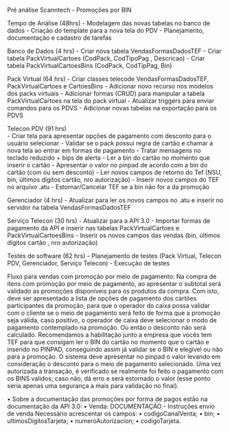 Pré análise Scanntech - Promoções por BIN

Tempo de Análise (48hrs)
    - Modelagem das novas tabelas no banco de dados
    - Criação do template para a nova tela do PDV 
    - Planejamento, documentação e cadastro de tarefas 

Banco de Dados (4 hrs)
    - Criar nova tabela VendasFormasDadosTEF
    - Criar tabela PackVirtualCartoes (CodPack, CodTipoPag , Descricao)
    - Criar tabela PackVirtualCartoesBins (CodPack, CodTipPag, Bin)

Pack Virtual (64 hrs)
    - Criar classes telecode VendasFormasDadosTEF, PackVirtualCartoes e CartoesBins
    - Adicionar novo recurso nos modelos dos packs virtuais 
    - Adicionar formas (CRUD) para manipular a tabela PackVirtualCartoes na tela do pack virtual 
    - Atualizar triggers para enviar comandos para os PDVS
    - Adicionar novas tabelas na exportação para os PDVS

Telecon PDV (91 hrs)    
    - Criar tela para apresentar opções de pagamento com desconto para o usuário selecionar
    - Validar se o pack possui regra de cartão e chamar a nova tela ao entrar em formas de pagamento
    - Tratar mensagens no teclado reduzido + bips de alerta
    - Ler a bin do cartão no momento que inserir o cartão
    - Apresentar o valor no pinpad de acordo com a bin do cartão (com ou sem desconto)
    - Ler novos campos de retorno do Tef (NSU, bin, últimos dígitos cartão, nro autorização)
    - Inserir novos campos do TEF no arquivo .atu 
    - Estornar/Cancelar TEF se a bin não for a da promoção

Gerenciador (4 hrs)
    - Atualizar para ler os novos campos no .atu e inserir no servidor na tabela VendasFormasDadosTEF    

Serviço Telecon (30 hrs)
    - Atualizar para a API 3.0 
    - Importar formas de pagamento da API e inserir nas tabelas PackVirtualCartoes e PackVirtualCartoesBins 
    - Inserir os novos campos das vendas (bin, últimos dígitos cartão , nro autorização)

Testes de software (62 hrs)
    - Planejamento de testes (Pack Virtual, Telecon PDV, Gerenciador, Serviço Telecon)
    - Execução de testes




Fluxo para vendas com promoção por meio de pagamento:
Na compra de itens com promoção por meio de pagamento, ao apresentar o subtotal será validado as promoções disponíveis para os produtos da compra.
Com isto, deve ser apresentado a lista de opções de pagamento dos cartões participantes da promoção, para que o operador do caixa possa validar com o cliente se o meio de pagamento será feito de forma que a promoção seja válida, caso positivo, o operador de caixa deve selecionar o modo de pagamento contemplado na promoção. Ou então o desconto não será calculado.
Recomendamos a habilitação junto a empresa que vocês tem TEF para que consigam ler o BIN do cartão no momento que o cartão e inserido no PINPAD, conseguindo assim já validar se o BIN e elegível ou não para a promoção.
O sistema deve apresentar no pinpad o valor levando em consideração o desconto para o meio de pagamento selecionado.
Uma vez autorizada a transação, é verificado se realmente foi feito o pagamento com os BINS validos; caso não, dá erro e será estornado o valor (esse ponto seria apenas uma segurança a mais para validação no final).


•                    Sobre a documentação das promoções por forma de pagos estão na documentação da API 3.0: 
•                    Venda:
DOCUMENTAÇÃO - Instruções envio de venda
Necessário acrescentar os campos:
•                    codigoCanalVenta;
•                    bin;
•                    ultimosDigitosTarjeta;
•                    numeroAutorizacion;
•                    codigoTarjeta.

